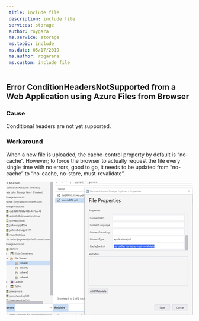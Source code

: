 ```yaml
---
 title: include file
 description: include file
 services: storage
 author: roygara
 ms.service: storage
 ms.topic: include
 ms.date: 05/17/2019
 ms.author: rogarana
 ms.custom: include file
---
```


## Error ConditionHeadersNotSupported from a Web Application using Azure Files from Browser

### Cause

Conditional headers are not yet supported.

### Workaround

When a new file is uploaded, the cache-control property by default is “no-cache”.   However; to force the browser to actually request the file every single time with no errors, good to go, it needs to be updated from “no-cache” to “no-cache, no-store, must-revalidate”.

![Cache-control-property update](media/storage-files-condition-headers/cachecontroloptions.png)
